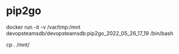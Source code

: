# pip2go


docker run -it -v /var/tmp:/mnt devopsteamsdb/devopsteamsdb:pip2go_2022_05_26_17_19 /bin/bash

cp *.* /mnt/
